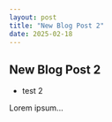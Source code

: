 ```yaml
---
layout: post
title: "New Blog Post 2"
date: 2025-02-18
---
```


## New Blog Post 2

* test 2

Lorem ipsum...
